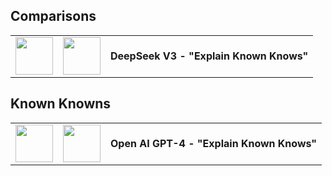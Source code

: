 ## Comparisons

<table style="width: 100%; border-collapse: collapse;">
  <tr>
    <td style="width: 60px;"><img src="https://www.golocalprov.com/cache/images/remote/https_s3.amazonaws.com/media.golocalprov.com/News/Donald_Rumsfeld_US_Army.png" width="60"></td>
    <td style="width: 60px;"><img src="https://custom.typingmind.com/assets/models/deepseek.png" width="60"></td>
    <td><strong>DeepSeek V3 - "Explain Known Knows"</strong></td>
  </tr>
</table>

## Known Knowns


<table style="width: 100%; border-collapse: collapse;">
  <tr>
    <td style="width: 60px;"><img src="https://www.golocalprov.com/cache/images/remote/https_s3.amazonaws.com/media.golocalprov.com/News/Donald_Rumsfeld_US_Army.png" width="60"></td>
    <td style="width: 60px;"><img src="https://custom.typingmind.com/assets/models/gpt-4.webp" width="60"></td>
    <td><strong>Open AI GPT-4 - "Explain Known Knows"</strong></td>
  </tr>
</table>

